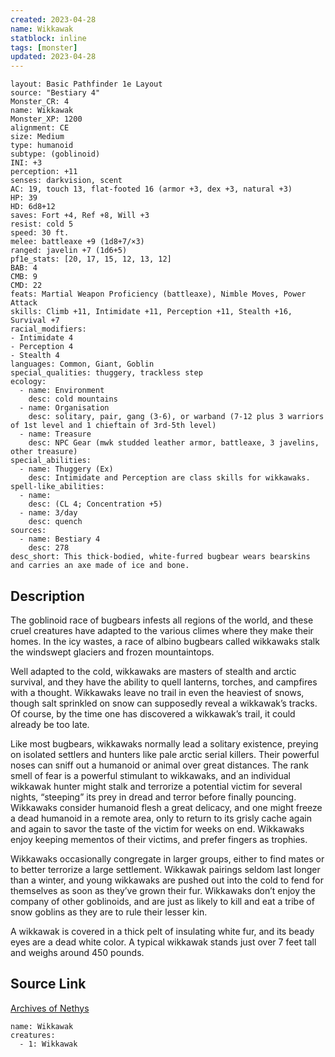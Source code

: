 ```yaml
---
created: 2023-04-28
name: Wikkawak
statblock: inline
tags: [monster]
updated: 2023-04-28
---
```

```statblock
layout: Basic Pathfinder 1e Layout
source: "Bestiary 4"
Monster_CR: 4
name: Wikkawak
Monster_XP: 1200
alignment: CE
size: Medium
type: humanoid
subtype: (goblinoid)
INI: +3
perception: +11
senses: darkvision, scent
AC: 19, touch 13, flat-footed 16 (armor +3, dex +3, natural +3)
HP: 39
HD: 6d8+12
saves: Fort +4, Ref +8, Will +3
resist: cold 5
speed: 30 ft.
melee: battleaxe +9 (1d8+7/×3)
ranged: javelin +7 (1d6+5)
pf1e_stats: [20, 17, 15, 12, 13, 12]
BAB: 4
CMB: 9
CMD: 22
feats: Martial Weapon Proficiency (battleaxe), Nimble Moves, Power Attack
skills: Climb +11, Intimidate +11, Perception +11, Stealth +16, Survival +7
racial_modifiers:
- Intimidate 4
- Perception 4
- Stealth 4
languages: Common, Giant, Goblin
special_qualities: thuggery, trackless step
ecology:
  - name: Environment
    desc: cold mountains
  - name: Organisation
    desc: solitary, pair, gang (3-6), or warband (7-12 plus 3 warriors of 1st level and 1 chieftain of 3rd-5th level)
  - name: Treasure
    desc: NPC Gear (mwk studded leather armor, battleaxe, 3 javelins, other treasure)
special_abilities:
  - name: Thuggery (Ex)
    desc: Intimidate and Perception are class skills for wikkawaks.
spell-like_abilities:
  - name:
    desc: (CL 4; Concentration +5)
  - name: 3/day
    desc: quench
sources:
  - name: Bestiary 4
    desc: 278
desc_short: This thick-bodied, white-furred bugbear wears bearskins and carries an axe made of ice and bone.
```
## Description
The goblinoid race of bugbears infests all regions of the world, and these cruel creatures have adapted to the various climes where they make their homes. In the icy wastes, a race of albino bugbears called wikkawaks stalk the windswept glaciers and frozen mountaintops.

Well adapted to the cold, wikkawaks are masters of stealth and arctic survival, and they have the ability to quell lanterns, torches, and campfires with a thought. Wikkawaks leave no trail in even the heaviest of snows, though salt sprinkled on snow can supposedly reveal a wikkawak’s tracks. Of course, by the time one has discovered a wikkawak’s trail, it could already be too late.

Like most bugbears, wikkawaks normally lead a solitary existence, preying on isolated settlers and hunters like pale arctic serial killers. Their powerful noses can sniff out a humanoid or animal over great distances. The rank smell of fear is a powerful stimulant to wikkawaks, and an individual wikkawak hunter might stalk and terrorize a potential victim for several nights, “steeping” its prey in dread and terror before finally pouncing. Wikkawaks consider humanoid flesh a great delicacy, and one might freeze a dead humanoid in a remote area, only to return to its grisly cache again and again to savor the taste of the victim for weeks on end. Wikkawaks enjoy keeping mementos of their victims, and prefer fingers as trophies.

Wikkawaks occasionally congregate in larger groups, either to find mates or to better terrorize a large settlement. Wikkawak pairings seldom last longer than a winter, and young wikkawaks are pushed out into the cold to fend for themselves as soon as they’ve grown their fur. Wikkawaks don’t enjoy the company of other goblinoids, and are just as likely to kill and eat a tribe of snow goblins as they are to rule their lesser kin.

A wikkawak is covered in a thick pelt of insulating white fur, and its beady eyes are a dead white color. A typical wikkawak stands just over 7 feet tall and weighs around 450 pounds.
## Source Link
[Archives of Nethys](https://aonprd.com/MonsterDisplay.aspx?ItemName=Wikkawak)
```encounter-table
name: Wikkawak
creatures:
  - 1: Wikkawak
```

